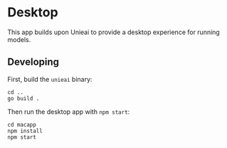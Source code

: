 # Desktop

This app builds upon Unieai to provide a desktop experience for running models.

## Developing

First, build the `unieai` binary:

```
cd ..
go build .
```

Then run the desktop app with `npm start`:

```
cd macapp
npm install
npm start
```

